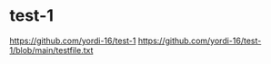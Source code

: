 # test-1
https://github.com/yordi-16/test-1
https://github.com/yordi-16/test-1/blob/main/testfile.txt
